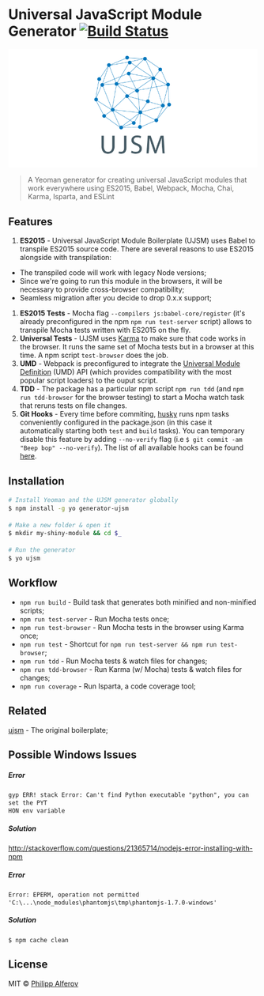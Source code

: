 # Universal JavaScript Module Generator [![Build Status](https://secure.travis-ci.org/alferov/generator-ujsm.png?branch=master)](https://travis-ci.org/alferov/generator-ujsm)

![ujsm](media/ujsm.png)

> A Yeoman generator for creating universal JavaScript modules that work everywhere using ES2015, Babel, Webpack, Mocha, Chai, Karma, Isparta, and ESLint

## Features
1. **ES2015** - Universal JavaScript Module Boilerplate (UJSM) uses Babel to transpile ES2015 source code.
There are several reasons to use ES2015 alongside with transpilation:
  - The transpiled code will work with legacy Node versions;
  - Since we're going to run this module in the browsers, it will be necessary
to provide cross-browser compatibility;
  - Seamless migration after you decide to drop 0.x.x support;
1. **ES2015 Tests** - Mocha flag `--compilers js:babel-core/register` (it's already preconfigured in the npm `npm run test-server` script) allows to transpile Mocha tests written with ES2015 on the fly.
1. **Universal Tests** - UJSM uses [Karma](https://github.com/karma-runner/karma#but-i-still-want-to-use-_insert-testing-library_) to make sure that code works in the browser. It runs the same set of Mocha tests but in a browser at this time. A npm script `test-browser` does the job.
1. **UMD** - Webpack is preconfigured to integrate the [Universal Module Definition](https://github.com/umdjs/umd) (UMD) API (which provides compatibility with the most popular script loaders) to the ouput script.
1. **TDD** - The package has a particular npm script `npm run tdd` (and `npm run tdd-browser` for the browser testing) to start a Mocha watch task that reruns tests on file changes.
1. **Git Hooks** - Every time before commiting, [husky](https://github.com/typicode/husky) runs npm tasks conveniently configured in the package.json (in this case it automatically starting both `test` and `build` tasks). You can temporary disable this feature by adding `--no-verify` flag (i.e `$ git commit -am "Beep bop" --no-verify`). The list of all available hooks can be found [here](https://github.com/typicode/husky/blob/master/hooks.json).

## Installation
```bash
# Install Yeoman and the UJSM generator globally
$ npm install -g yo generator-ujsm

# Make a new folder & open it
$ mkdir my-shiny-module && cd $_

# Run the generator
$ yo ujsm
```

## Workflow
- `npm run build` - Build task that generates both minified and non-minified scripts;
- `npm run test-server` - Run Mocha tests once;
- `npm run test-browser` - Run Mocha tests in the browser using Karma once;
- `npm run test` - Shortcut for `npm run test-server && npm run test-browser`;
- `npm run tdd` - Run Mocha tests & watch files for changes;
- `npm run tdd-browser` - Run Karma (w/ Mocha) tests & watch files for changes;
- `npm run coverage` - Run Isparta, a code coverage tool;

## Related
[ujsm](https://github.com/alferov/ujsm) - The original boilerplate;

## Possible Windows Issues
##### Error

```
gyp ERR! stack Error: Can't find Python executable "python", you can set the PYT
HON env variable
```

##### Solution
http://stackoverflow.com/questions/21365714/nodejs-error-installing-with-npm

##### Error
```
Error: EPERM, operation not permitted 'C:\...\node_modules\phantomjs\tmp\phantomjs-1.7.0-windows'
```

##### Solution
```
$ npm cache clean
```

## License
MIT © [Philipp Alferov](https://github.com/alferov)
